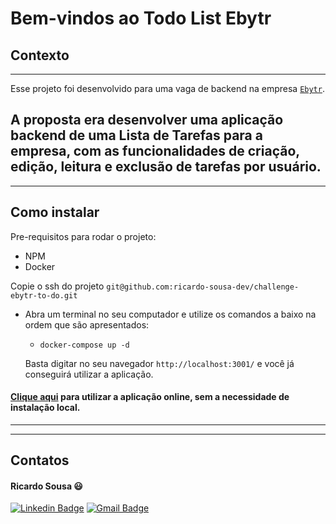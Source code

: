 # Bem-vindos ao Todo List Ebytr

## Contexto

---

Esse projeto foi desenvolvido para uma vaga de backend na empresa [`Ebytr`](www.betrybe.com).

A proposta era desenvolver uma aplicação backend de uma Lista de Tarefas para a empresa, com as funcionalidades de criação, edição, leitura e exclusão de tarefas por usuário.
---

---

## Como instalar

Pre-requisitos para rodar o projeto: 
- NPM
- Docker

Copie o ssh do projeto `git@github.com:ricardo-sousa-dev/challenge-ebytr-to-do.git`

* Abra um terminal no seu computador e utilize os comandos a baixo na ordem que são apresentados:

  * `docker-compose up -d`
  
  Basta digitar no seu navegador `http://localhost:3001/` e você já conseguirá utilizar a aplicação.

#### [Clique aqui](https://challange-ebytr-to-do.herokuapp.com/) para utilizar a aplicação online, sem a necessidade de instalação local.
---

---

## Contatos

#### Ricardo Sousa :smiley:

[![Linkedin Badge](https://img.shields.io/badge/-LinkedIn-0077B5?style=flat-square&logo=Linkedin&logoColor=white&link=https://www.linkedin.com/in/rwmsousa/)](https://www.linkedin.com/in/rwmsousa/) [![Gmail Badge](https://img.shields.io/badge/-Gmail-D14836?style=flat-square&logo=Gmail&logoColor=white&link=mailto:rwmsousa@gmail.com)](mailto:rwmsousa@gmail.com)

